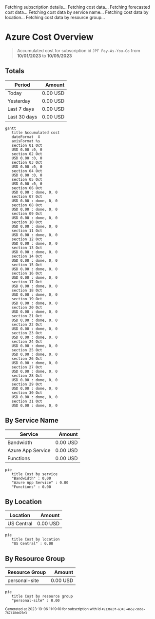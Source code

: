 Fetching subscription details...
Fetching cost data...
Fetching forecasted cost data...
Fetching cost data by service name...
Fetching cost data by location...
Fetching cost data by resource group...
# Azure Cost Overview

> Accumulated cost for subscription id `JPF Pay-As-You-Go` from **10/01/2023** to **10/05/2023**

## Totals

|Period|Amount|
|---|---:|
|Today|0.00 USD|
|Yesterday|0.00 USD|
|Last 7 days|0.00 USD|
|Last 30 days|0.00 USD|

```mermaid
gantt
   title Accumulated cost
   dateFormat  X
   axisFormat %s
   section 01 Oct
   USD 0.00 :0, 0
   section 02 Oct
   USD 0.00 :0, 0
   section 03 Oct
   USD 0.00 :0, 0
   section 04 Oct
   USD 0.00 :0, 0
   section 05 Oct
   USD 0.00 :0, 0
   section 06 Oct
   USD 0.00 : done, 0, 0
   section 07 Oct
   USD 0.00 : done, 0, 0
   section 08 Oct
   USD 0.00 : done, 0, 0
   section 09 Oct
   USD 0.00 : done, 0, 0
   section 10 Oct
   USD 0.00 : done, 0, 0
   section 11 Oct
   USD 0.00 : done, 0, 0
   section 12 Oct
   USD 0.00 : done, 0, 0
   section 13 Oct
   USD 0.00 : done, 0, 0
   section 14 Oct
   USD 0.00 : done, 0, 0
   section 15 Oct
   USD 0.00 : done, 0, 0
   section 16 Oct
   USD 0.00 : done, 0, 0
   section 17 Oct
   USD 0.00 : done, 0, 0
   section 18 Oct
   USD 0.00 : done, 0, 0
   section 19 Oct
   USD 0.00 : done, 0, 0
   section 20 Oct
   USD 0.00 : done, 0, 0
   section 21 Oct
   USD 0.00 : done, 0, 0
   section 22 Oct
   USD 0.00 : done, 0, 0
   section 23 Oct
   USD 0.00 : done, 0, 0
   section 24 Oct
   USD 0.00 : done, 0, 0
   section 25 Oct
   USD 0.00 : done, 0, 0
   section 26 Oct
   USD 0.00 : done, 0, 0
   section 27 Oct
   USD 0.00 : done, 0, 0
   section 28 Oct
   USD 0.00 : done, 0, 0
   section 29 Oct
   USD 0.00 : done, 0, 0
   section 30 Oct
   USD 0.00 : done, 0, 0
   section 31 Oct
   USD 0.00 : done, 0, 0
```

## By Service Name

|Service|Amount|
|---|---:|
|Bandwidth|0.00 USD|
|Azure App Service|0.00 USD|
|Functions|0.00 USD|

```mermaid
pie
   title Cost by service
   "Bandwidth" : 0.00
   "Azure App Service" : 0.00
   "Functions" : 0.00
```

## By Location

|Location|Amount|
|---|---:|
|US Central|0.00 USD|

```mermaid
pie
   title Cost by location
   "US Central" : 0.00
```

## By Resource Group

|Resource Group|Amount|
|---|---:|
|personal-site|0.00 USD|

```mermaid
pie
   title Cost by resource group
   "personal-site" : 0.00
```

<sup>Generated at 2023-10-06 11:19:10 for subscription with id `4913be3f-a345-4652-9bba-767418dd25e3`</sup>
